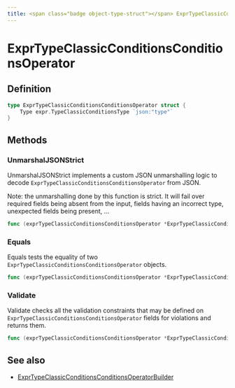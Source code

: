 ```yaml
---
title: <span class="badge object-type-struct"></span> ExprTypeClassicConditionsConditionsOperator
---
```

# <span class="badge object-type-struct"></span> ExprTypeClassicConditionsConditionsOperator

## Definition

```go
type ExprTypeClassicConditionsConditionsOperator struct {
    Type expr.TypeClassicConditionsType `json:"type"`
}
```
## Methods

### <span class="badge object-method"></span> UnmarshalJSONStrict

UnmarshalJSONStrict implements a custom JSON unmarshalling logic to decode `ExprTypeClassicConditionsConditionsOperator` from JSON.

Note: the unmarshalling done by this function is strict. It will fail over required fields being absent from the input, fields having an incorrect type, unexpected fields being present, …

```go
func (exprTypeClassicConditionsConditionsOperator *ExprTypeClassicConditionsConditionsOperator) UnmarshalJSONStrict(raw []byte) error
```

### <span class="badge object-method"></span> Equals

Equals tests the equality of two `ExprTypeClassicConditionsConditionsOperator` objects.

```go
func (exprTypeClassicConditionsConditionsOperator *ExprTypeClassicConditionsConditionsOperator) Equals(other ExprTypeClassicConditionsConditionsOperator) bool
```

### <span class="badge object-method"></span> Validate

Validate checks all the validation constraints that may be defined on `ExprTypeClassicConditionsConditionsOperator` fields for violations and returns them.

```go
func (exprTypeClassicConditionsConditionsOperator *ExprTypeClassicConditionsConditionsOperator) Validate() error
```

## See also

 * <span class="badge builder"></span> [ExprTypeClassicConditionsConditionsOperatorBuilder](./builder-ExprTypeClassicConditionsConditionsOperatorBuilder.md)
